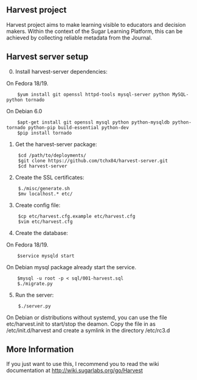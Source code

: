 ## Harvest project
Harvest project aims to make learning visible to educators and decision makers.
Within the context of the Sugar Learning Platform, this can be achieved by
collecting reliable metadata from the Journal.

## Harvest server setup

0. Install harvest-server dependencies:

On Fedora 18/19.

        $yum install git openssl httpd-tools mysql-server python MySQL-python tornado

On Debian 6.0

        $apt-get install git openssl mysql python python-mysqldb python-tornado python-pip build-essential python-dev
        $pip install tornado

1. Get the harvest-server package:

        $cd /path/to/deployments/
        $git clone https://github.com/tchx84/harvest-server.git
        $cd harvest-server

2. Create the SSL certificates:

        $./misc/generate.sh
        $mv localhost.* etc/

3. Create config file:

        $cp etc/harvest.cfg.example etc/harvest.cfg
        $vim etc/harvest.cfg

4. Create the database:

On Fedora 18/19.

        $service mysqld start

On Debian mysql package already start the service.

        $mysql -u root -p < sql/001-harvest.sql
        $./migrate.py

5. Run the server:

        $./server.py

On Debian or distributions without systemd, you can use the file etc/harvest.init to
start/stop the deamon. Copy the file in as /etc/init.d/harvest and create a
symlink in the directory /etc/rc3.d

## More Information

If you just want to use this, I recommend you to read the
wiki documentation at http://wiki.sugarlabs.org/go/Harvest
